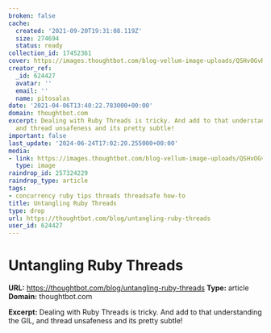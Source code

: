 ```yaml
---
broken: false
cache:
  created: '2021-09-20T19:31:08.119Z'
  size: 274694
  status: ready
collection_id: 17452361
cover: https://images.thoughtbot.com/blog-vellum-image-uploads/QSHvOGvRLS2IgDClDBap_Serial_v3.svg
creator_ref:
  _id: 624427
  avatar: ''
  email: ''
  name: pitosalas
date: '2021-04-06T13:40:22.783000+00:00'
domain: thoughtbot.com
excerpt: Dealing with Ruby Threads is tricky. And add to that understanding the GIL,
  and thread unsafeness and its pretty subtle!
important: false
last_update: '2024-06-24T17:02:20.255000+00:00'
media:
- link: https://images.thoughtbot.com/blog-vellum-image-uploads/QSHvOGvRLS2IgDClDBap_Serial_v3.svg
  type: image
raindrop_id: 257324229
raindrop_type: article
tags:
- concurrency ruby tips threads threadsafe how-to
title: Untangling Ruby Threads
type: drop
url: https://thoughtbot.com/blog/untangling-ruby-threads
user_id: 624427
---
```


# Untangling Ruby Threads

**URL:** https://thoughtbot.com/blog/untangling-ruby-threads
**Type:** article
**Domain:** thoughtbot.com

**Excerpt:** Dealing with Ruby Threads is tricky. And add to that understanding the GIL, and thread unsafeness and its pretty subtle!
